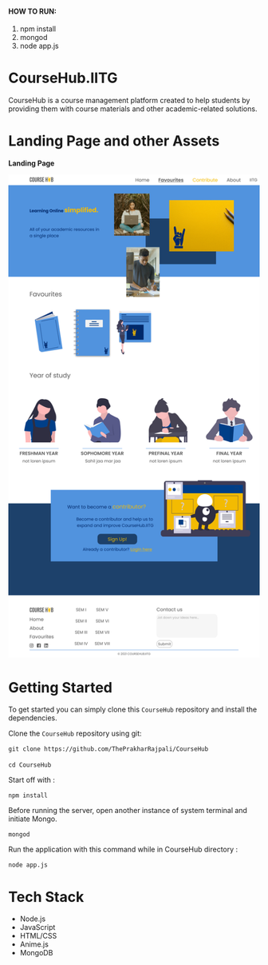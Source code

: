 
#### HOW TO RUN:
1. npm install 
2. mongod
3. node app.js
# CourseHub.IITG
CourseHub is a course management platform created to help students by providing them with course materials and other academic-related solutions.
# Landing Page and other Assets
**Landing Page**

<img src="ReadMe Assets/Landing Page.png" alt="LandingPage" width="1440"/>

# Getting Started
To get started you can simply clone this `CourseHub` repository and install the dependencies.

Clone the `CourseHub` repository using git:

```
git clone https://github.com/ThePrakharRajpali/CourseHub

cd CourseHub
```

Start off with :

```
npm install
```

Before running the server, open another instance of system terminal and initiate Mongo. 

```
mongod
```


Run the application with this command while in CourseHub directory :

```
node app.js
```

 
 # Tech Stack 
- Node.js
- JavaScript
- HTML/CSS
- Anime.js
- MongoDB

       

       
 
 
 
